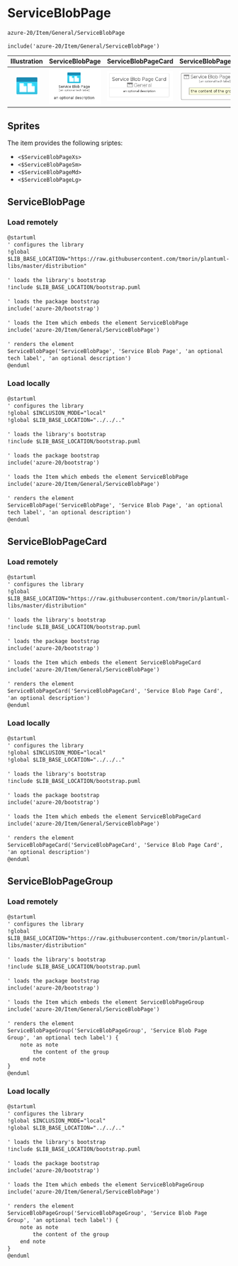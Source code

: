 # ServiceBlobPage


```text
azure-20/Item/General/ServiceBlobPage
```

```text
include('azure-20/Item/General/ServiceBlobPage')
```



| Illustration | ServiceBlobPage | ServiceBlobPageCard | ServiceBlobPageGroup |
| :---: | :---: | :---: | :---: |
| ![illustration for Illustration](../../../azure-20/Item/General/ServiceBlobPage.png) | ![illustration for ServiceBlobPage](../../../azure-20/Item/General/ServiceBlobPage.Local.png) | ![illustration for ServiceBlobPageCard](../../../azure-20/Item/General/ServiceBlobPageCard.Local.png) | ![illustration for ServiceBlobPageGroup](../../../azure-20/Item/General/ServiceBlobPageGroup.Local.png) |



## Sprites
The item provides the following sriptes:

- `<$ServiceBlobPageXs>`
- `<$ServiceBlobPageSm>`
- `<$ServiceBlobPageMd>`
- `<$ServiceBlobPageLg>`





## ServiceBlobPage

### Load remotely
```plantuml
@startuml
' configures the library
!global $LIB_BASE_LOCATION="https://raw.githubusercontent.com/tmorin/plantuml-libs/master/distribution"

' loads the library's bootstrap
!include $LIB_BASE_LOCATION/bootstrap.puml

' loads the package bootstrap
include('azure-20/bootstrap')

' loads the Item which embeds the element ServiceBlobPage
include('azure-20/Item/General/ServiceBlobPage')

' renders the element
ServiceBlobPage('ServiceBlobPage', 'Service Blob Page', 'an optional tech label', 'an optional description')
@enduml
```

### Load locally
```plantuml
@startuml
' configures the library
!global $INCLUSION_MODE="local"
!global $LIB_BASE_LOCATION="../../.."

' loads the library's bootstrap
!include $LIB_BASE_LOCATION/bootstrap.puml

' loads the package bootstrap
include('azure-20/bootstrap')

' loads the Item which embeds the element ServiceBlobPage
include('azure-20/Item/General/ServiceBlobPage')

' renders the element
ServiceBlobPage('ServiceBlobPage', 'Service Blob Page', 'an optional tech label', 'an optional description')
@enduml
```

## ServiceBlobPageCard

### Load remotely
```plantuml
@startuml
' configures the library
!global $LIB_BASE_LOCATION="https://raw.githubusercontent.com/tmorin/plantuml-libs/master/distribution"

' loads the library's bootstrap
!include $LIB_BASE_LOCATION/bootstrap.puml

' loads the package bootstrap
include('azure-20/bootstrap')

' loads the Item which embeds the element ServiceBlobPageCard
include('azure-20/Item/General/ServiceBlobPage')

' renders the element
ServiceBlobPageCard('ServiceBlobPageCard', 'Service Blob Page Card', 'an optional description')
@enduml
```

### Load locally
```plantuml
@startuml
' configures the library
!global $INCLUSION_MODE="local"
!global $LIB_BASE_LOCATION="../../.."

' loads the library's bootstrap
!include $LIB_BASE_LOCATION/bootstrap.puml

' loads the package bootstrap
include('azure-20/bootstrap')

' loads the Item which embeds the element ServiceBlobPageCard
include('azure-20/Item/General/ServiceBlobPage')

' renders the element
ServiceBlobPageCard('ServiceBlobPageCard', 'Service Blob Page Card', 'an optional description')
@enduml
```

## ServiceBlobPageGroup

### Load remotely
```plantuml
@startuml
' configures the library
!global $LIB_BASE_LOCATION="https://raw.githubusercontent.com/tmorin/plantuml-libs/master/distribution"

' loads the library's bootstrap
!include $LIB_BASE_LOCATION/bootstrap.puml

' loads the package bootstrap
include('azure-20/bootstrap')

' loads the Item which embeds the element ServiceBlobPageGroup
include('azure-20/Item/General/ServiceBlobPage')

' renders the element
ServiceBlobPageGroup('ServiceBlobPageGroup', 'Service Blob Page Group', 'an optional tech label') {
    note as note
        the content of the group
    end note
}
@enduml
```

### Load locally
```plantuml
@startuml
' configures the library
!global $INCLUSION_MODE="local"
!global $LIB_BASE_LOCATION="../../.."

' loads the library's bootstrap
!include $LIB_BASE_LOCATION/bootstrap.puml

' loads the package bootstrap
include('azure-20/bootstrap')

' loads the Item which embeds the element ServiceBlobPageGroup
include('azure-20/Item/General/ServiceBlobPage')

' renders the element
ServiceBlobPageGroup('ServiceBlobPageGroup', 'Service Blob Page Group', 'an optional tech label') {
    note as note
        the content of the group
    end note
}
@enduml
```

